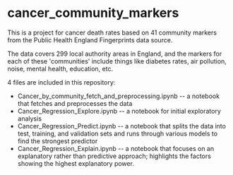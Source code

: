 # cancer_community_markers
 This is a project for cancer death rates based on 41 community markers from the Public Health England Fingerprints data source.
 
 The data covers 299 local authority areas in England, and the markers for each of these 'communities' include things like diabetes rates, air pollution, noise, mental health,
 education, etc.
 
 4 files are included in this repository:
 
 * Cancer_by_community_fetch_and_preprocessing.ipynb -- a notebook that fetches and preprocesses the data
 * Cancer_Regression_Explore.ipynb -- a notebook for initial exploratory analysis
 * Cancer_Regression_Predict.ipynb -- a notebook that splits the data into test, training, and validation sets and runs through various models to find the strongest predictor
 * Cancer_Regression_Explain.ipynb -- a notebook that focuses on an explanatory rather than predictive approach; highlights the factors showing the highest explanatory power.
